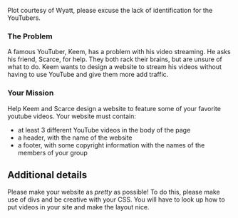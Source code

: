 Plot courtesy of Wyatt, please excuse the lack of identification for the YouTubers. 

### The Problem 

A famous YouTuber, Keem, has a problem with his video streaming. He asks his friend, Scarce, for help. They both rack their brains, but are unsure of what to do. Keem wants to design a website to stream his videos without having to use YouTube and give them more add traffic. 

### Your Mission 

Help Keem and Scarce design a website to feature some of your favorite youtube videos. Your website must contain: 

- at least 3 different YouTube videos in the body of the page
- a header, with the name of the website
- a footer, with some copyright information with the names of the members of your group

## Additional details

Please make your website as *pretty* as possible! To do this, please make use of divs and be creative with your CSS. You will have to look up how to put videos in your site and make the layout nice. 
